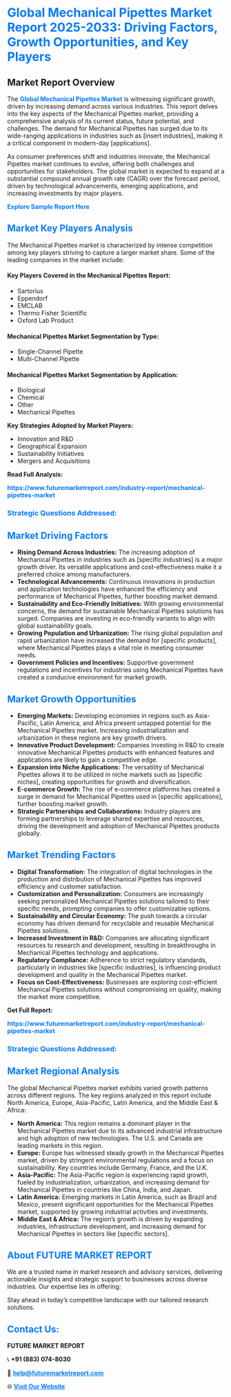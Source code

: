 <h1 style="color: #007BFF;">Global Mechanical Pipettes Market Report 2025-2033: Driving Factors, Growth Opportunities, and Key Players</h1>

<section id="overview">
<h2>Market Report Overview</h2>
<p>The <a href="https://www.futuremarketreport.com/industry-report/mechanical-pipettes-market" style="color: #007BFF; text-decoration: none;"><strong>Global Mechanical Pipettes Market</strong></a> is witnessing significant growth, driven by increasing demand across various industries. This report delves into the key aspects of the Mechanical Pipettes market, providing a comprehensive analysis of its current status, future potential, and challenges. The demand for Mechanical Pipettes has surged due to its wide-ranging applications in industries such as [insert industries], making it a critical component in modern-day [applications].</p>
<p>As consumer preferences shift and industries innovate, the Mechanical Pipettes market continues to evolve, offering both challenges and opportunities for stakeholders. The global market is expected to expand at a substantial compound annual growth rate (CAGR) over the forecast period, driven by technological advancements, emerging applications, and increasing investments by major players.</p>
</section>

<section id="overview">
<p><a href="https://www.futuremarketreport.com/request-sample/reportId=111102" style="color: #007BFF; text-decoration: none;"><strong>Explore Sample Report Here</strong></a></p>
</section>

<section id="key-players">
<h2 style="color: #007BFF;">Market Key Players Analysis</h2>
<p>The Mechanical Pipettes market is characterized by intense competition among key players striving to capture a larger market share. Some of the leading companies in the market include:</p>
<h4>Key Players Covered in the Mechanical Pipettes Report:</h4>
<ul><li>Sartorius</li><li>Eppendorf</li><li>EMCLAB</li><li>Thermo Fisher Scientific</li><li>Oxford Lab Product</li></ul>
<h4>Mechanical Pipettes Market Segmentation by Type:</h4>
<ul><li>Single-Channel Pipette</li><li>Multi-Channel Pipette</li></ul>

<h4>Mechanical Pipettes Market Segmentation by Application:</h4>
<ul><li>Biological</li><li>Chemical</li><li>Other</li><li>Mechanical Pipettes</li></ul>
<p><strong>Key Strategies Adopted by Market Players:</strong></p>
<ul>
<li>Innovation and R&D</li>
<li>Geographical Expansion</li>
<li>Sustainability Initiatives</li>
<li>Mergers and Acquisitions</li>
</ul>
</section>

<section>
<p><strong>Read Full Analysis: </strong></p><a href="https://www.futuremarketreport.com/industry-report/mechanical-pipettes-market" style="color: #007BFF; text-decoration: none;"><strong>https://www.futuremarketreport.com/industry-report/mechanical-pipettes-market</strong></a>
<h3 style="color: #007BFF;">Strategic Questions Addressed:</h3>
</section>

<section id="driving-factors">
<h2 style="color: #007BFF;">Market Driving Factors</h2>
<ul>
<li><strong>Rising Demand Across Industries:</strong> The increasing adoption of Mechanical Pipettes in industries such as [specific industries] is a major growth driver. Its versatile applications and cost-effectiveness make it a preferred choice among manufacturers.</li>
<li><strong>Technological Advancements:</strong> Continuous innovations in production and application technologies have enhanced the efficiency and performance of Mechanical Pipettes, further boosting market demand.</li>
<li><strong>Sustainability and Eco-Friendly Initiatives:</strong> With growing environmental concerns, the demand for sustainable Mechanical Pipettes solutions has surged. Companies are investing in eco-friendly variants to align with global sustainability goals.</li>
<li><strong>Growing Population and Urbanization:</strong> The rising global population and rapid urbanization have increased the demand for [specific products], where Mechanical Pipettes plays a vital role in meeting consumer needs.</li>
<li><strong>Government Policies and Incentives:</strong> Supportive government regulations and incentives for industries using Mechanical Pipettes have created a conducive environment for market growth.</li>
</ul>
</section>

<section id="growth-opportunities">
<h2 style="color: #007BFF;">Market Growth Opportunities</h2>
<ul>
<li><strong>Emerging Markets:</strong> Developing economies in regions such as Asia-Pacific, Latin America, and Africa present untapped potential for the Mechanical Pipettes market. Increasing industrialization and urbanization in these regions are key growth drivers.</li>
<li><strong>Innovative Product Development:</strong> Companies investing in R&D to create innovative Mechanical Pipettes products with enhanced features and applications are likely to gain a competitive edge.</li>
<li><strong>Expansion into Niche Applications:</strong> The versatility of Mechanical Pipettes allows it to be utilized in niche markets such as [specific niches], creating opportunities for growth and diversification.</li>
<li><strong>E-commerce Growth:</strong> The rise of e-commerce platforms has created a surge in demand for Mechanical Pipettes used in [specific applications], further boosting market growth.</li>
<li><strong>Strategic Partnerships and Collaborations:</strong> Industry players are forming partnerships to leverage shared expertise and resources, driving the development and adoption of Mechanical Pipettes products globally.</li>
</ul>
</section>

<section id="trending-factors">
<h2 style="color: #007BFF;">Market Trending Factors</h2>
<ul>
<li><strong>Digital Transformation:</strong> The integration of digital technologies in the production and distribution of Mechanical Pipettes has improved efficiency and customer satisfaction.</li>
<li><strong>Customization and Personalization:</strong> Consumers are increasingly seeking personalized Mechanical Pipettes solutions tailored to their specific needs, prompting companies to offer customizable options.</li>
<li><strong>Sustainability and Circular Economy:</strong> The push towards a circular economy has driven demand for recyclable and reusable Mechanical Pipettes solutions.</li>
<li><strong>Increased Investment in R&D:</strong> Companies are allocating significant resources to research and development, resulting in breakthroughs in Mechanical Pipettes technology and applications.</li>
<li><strong>Regulatory Compliance:</strong> Adherence to strict regulatory standards, particularly in industries like [specific industries], is influencing product development and quality in the Mechanical Pipettes market.</li>
<li><strong>Focus on Cost-Effectiveness:</strong> Businesses are exploring cost-efficient Mechanical Pipettes solutions without compromising on quality, making the market more competitive.</li>
</ul>
</section>

<section>
<p><strong>Get Full Report: </strong></p><a href="https://www.futuremarketreport.com/industry-report/mechanical-pipettes-market" style="color: #007BFF; text-decoration: none;"><strong>https://www.futuremarketreport.com/industry-report/mechanical-pipettes-market</strong></a>
<h3 style="color: #007BFF;">Strategic Questions Addressed:</h3>
</section>


<section id="regional-analysis">
<h2 style="color: #007BFF;">Market Regional Analysis</h2>
<p>The global Mechanical Pipettes market exhibits varied growth patterns across different regions. The key regions analyzed in this report include North America, Europe, Asia-Pacific, Latin America, and the Middle East & Africa:</p>
<ul>
<li><strong>North America:</strong> This region remains a dominant player in the Mechanical Pipettes market due to its advanced industrial infrastructure and high adoption of new technologies. The U.S. and Canada are leading markets in this region.</li>
<li><strong>Europe:</strong> Europe has witnessed steady growth in the Mechanical Pipettes market, driven by stringent environmental regulations and a focus on sustainability. Key countries include Germany, France, and the U.K.</li>
<li><strong>Asia-Pacific:</strong> The Asia-Pacific region is experiencing rapid growth, fueled by industrialization, urbanization, and increasing demand for Mechanical Pipettes in countries like China, India, and Japan.</li>
<li><strong>Latin America:</strong> Emerging markets in Latin America, such as Brazil and Mexico, present significant opportunities for the Mechanical Pipettes market, supported by growing industrial activities and investments.</li>
<li><strong>Middle East & Africa:</strong> The region’s growth is driven by expanding industries, infrastructure development, and increasing demand for Mechanical Pipettes in sectors like [specific sectors].</li>
</ul>
</section>

<footer>
<h2 style="color: #007BFF;">About FUTURE MARKET REPORT</h2>
<p>We are a trusted name in market research and advisory services, delivering actionable insights and strategic support to businesses across diverse industries. Our expertise lies in offering:</p>

<p>Stay ahead in today’s competitive landscape with our tailored research solutions.</p>

<h2 style="color: #007BFF;">Contact Us:</h2>
<p><strong>FUTURE MARKET REPORT</strong></p>
<p>📞 <strong>+91 (883) 074-8030</strong></p>
<p>📧 <strong><a href="mailto:help@futuremarketreport.com" style="color: #007BFF;">help@futuremarketreport.com</a></strong></p>
<p>🌐 <strong><a href="https://www.futuremarketreport.com/" style="color: #007BFF;">Visit Our Website</a></strong></p>
</footer>